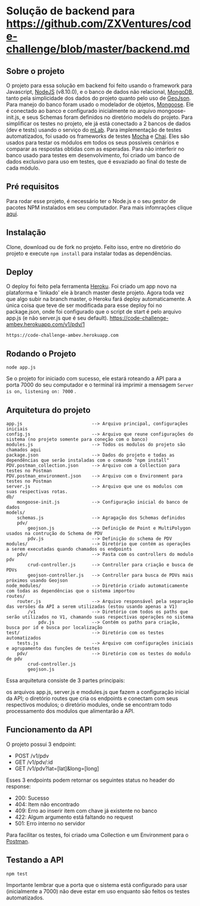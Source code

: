 
# Solução de backend para https://github.com/ZXVentures/code-challenge/blob/master/backend.md

## Sobre o projeto

O projeto para essa solução em backend foi feito usando o framework para Javascript, [NodeJS](https://nodejs.org/) (v8.10.0), e o banco de dados não relacional, [MongoDB](https://www.mongodb.com/), tanto pela simplicidade dos dados do projeto quanto pelo uso de [GeoJson](http://geojson.org/). Para manejo do banco foram usado o modelador de objetos, [Mongoose](https://mongoosejs.com/). Ele é conectado ao banco e configurado inicialmente no arquivo mongoose-init.js, e seus Schemas foram definidos no diretório models do projeto. Para simplificar os testes no projeto, ele já está conectado a 2 bancos de dados (dev e tests) usando o serviço do [mLab](https://mlab.com/). Para implementação de testes automatizados, foi usado os frameworks de testes [Mocha](https://mochajs.org/) e [Chai](https://www.chaijs.com/). Eles são usados para testar os módulos em todos os seus possíveis cenários e comparar as respostas obtidas com as esperadas. Para não interferir no banco usado para testes em desenvolvimento, foi criado um banco de dados exclusivo para uso em testes, que é esvaziado ao final do teste de cada módulo.


## Pré requisitos

Para rodar esse projeto, é necessário ter o Node.js e o seu gestor de pacotes NPM instalados em seu computador. Para mais infomrações clique [aqui](https://nodejs.org/).


## Instalação

Clone, download ou de fork no projeto. Feito isso, entre no diretório do projeto e execute `npm install` para instalar todas as dependências.


## Deploy

O deploy foi feito pela ferramenta [Heroku](https://www.heroku.com/). Foi criado um app novo na plataforma e 'linkado' ele à branch master deste projeto. Agora toda vez que algo subir na branch master, o Heroku fará deploy automaticamente. A única coisa que teve de ser modificada para esse deploy foi no package.json, onde foi configurado que o script de start é pelo arquivo app.js (e não server.js que é seu default). https://code-challenge-ambev.herokuapp.com/v1/pdv/1

    https://code-challenge-ambev.herokuapp.com


## Rodando o Projeto

    node app.js

Se o projeto for iniciado com sucesso, ele estará roteando a API para a porta 7000 do seu computador e o terminal irá imprimir a mensagem  ```Server is on, listening on: 7000``` .


## Arquitetura do projeto
    
    app.js                          --> Arquivo principal, configurações iniciais
    config.js                       --> Arquivo que reune configurações do sistema (no projeto somente para coneção com o banco)
    modules.js                      --> Todos os modulos do projeto são chamados aqui
    package.json                    --> Dados do projeto e todas as dependências que serão instaladas com o comando "npm install"
    PDV.postman_collection.json     --> Arquivo com a Collection para testes no Postman
    PDV.postman_environment.json    --> Arquivo com o Environment para testes no Postman
    server.js                       --> Arquivo que une os modulos com suas respectivas rotas.
    db/
        mongoose-init.js            --> Configuração inicial do banco de dados
    models/
        schemas.js                  --> Agragação dos Schemas definidos
        pdv/
            geojson.js              --> Definição de Point e MultiPolygon usados na contrução do Schema de PDV
            pdv.js                  --> Definição do schema de PDV
    modules/                        --> Diretório que contém as operações a serem executadas quando chamados os endpoints
        pdv/                        --> Pasta com os controllers do modulo pdv
            crud-controller.js      --> Controller para criação e busca de PDVs
            geojson-controller.js   --> Controller para busca de PDVs mais próximos usando Geojson
    node_modules/                   --> Diretório criado automaticamente com todas as dependências que o sistema importou
    routes/
        router.js                   --> Arquivo responsável pela separação das versões da API a serem utilizadas (estou usando apenas a V1)
            /v1                     --> Diretório com todos os paths que serão utilizados no V1, chamando suas respectivas operações no sistema
                pdv.js              --> Contém os paths para criação, busca por id e busca por localização
    test/                           --> Diretório com os testes automatizados
        tests.js                    --> Arquivo com configurações iniciais e agrupamento das funções de testes
        pdv/                        --> Diretório com os testes do modulo de pdv
            crud-controller.js
            geojson.js

Essa arquitetura consiste de 3 partes principais:

os arquivos app.js, server.js e modules.js que fazem a configuração inicial da API;
o diretório routes que cria os endpoints e conectam com seus respectivos modulos;
o diretório modules, onde se encontram todo processamento dos modulos que alimentarão a API. 


## Funcionamento da API

O projeto possui 3 endpoint:

* POST /v1/pdv
* GET /v1/pdv/:id
* GET /v1/pdv?lat=[lat]&long=[long]

Esses 3 endpoints podem retornar os seguintes status no header do response:

* 200: Sucesso
* 404: Item não encontrado
* 409: Erro ao inserir item com chave já existente no banco
* 422: Algum argumento está faltando no request
* 501: Erro interno no servidor

Para facilitar os testes, foi criado uma Collection e um Environment para o [Postman](https://www.getpostman.com/).


## Testando a API

    npm test

Importante lembrar que a porta que o sistema está configurado para usar (inicialmente a 7000) não deve estar em uso enquanto são feitos os testes automatizados.

